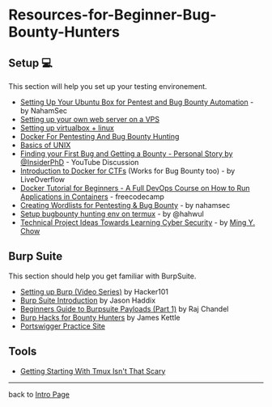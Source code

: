 # Resources-for-Beginner-Bug-Bounty-Hunters

## Setup 💻
This section will help you set up your testing environement.
- [Setting Up Your Ubuntu Box for Pentest and Bug Bounty Automation](https://www.youtube.com/watch?v=YhUiAH5SIqk) - by NahamSec
- [Setting up your own web server on a VPS](https://www.linux.com/learn/easy-lamp-server-installation)
- [Setting up virtualbox + linux](https://linuxconfig.org/how-to-install-kali-linux-on-virtualbox)
- [Docker For Pentesting And Bug Bounty Hunting](https://www.youtube.com/watch?v=5G6tA8Q9AuQ)
- [Basics of UNIX](https://lifehacker.com/5633909/who-needs-a-mouse-learn-to-use-the-command-line-for-almost-anything)
- [Finding your First Bug and Getting a Bounty - Personal Story by @InsiderPhD](https://www.youtube.com/watch?v=iEDoIEBD7gM) - YouTube Discussion
- [Introduction to Docker for CTFs](https://www.youtube.com/watch?v=cPGZMt4cJ0I) (Works for Bug Bounty too) - by LiveOverflow
- [Docker Tutorial for Beginners - A Full DevOps Course on How to Run Applications in Containers](https://www.youtube.com/watch?v=fqMOX6JJhGo) - freecodecamp
- [Creating Wordlists for Pentesting & Bug Bounty](https://www.youtube.com/watch?v=QGbTaxtEQlg) - by nahamsec
- [Setup bugbounty hunting env on termux](https://www.hahwul.com/2020/05/setup-bugbounty-hunting-env-on-termux-d.html?m=1) - by @hahwul
- [Technical Project Ideas Towards Learning Cyber Security](https://mchow01.github.io/education/security/projects/2020/06/19/technical_projects_security.html) - by [Ming Y. Chow](https://mchow01.github.io/)

## Burp Suite
This section should help you get familiar with BurpSuite.
- [Setting up Burp (Video Series)](https://www.hacker101.com/playlists/burp_suite) by Hacker101
- [Burp Suite Introduction](https://github.com/bugcrowd/bugcrowd_university/blob/master/An_introduction_to_Burp_Suite/Bugcrowd%20University%20-%20Burp%20Suite%20Introduction.pdf) by Jason Haddix
- [Beginners Guide to Burpsuite Payloads (Part 1)](https://www.hackingarticles.in/beginners-guide-burpsuite-payloads-part-1/) by Raj Chandel
- [Burp Hacks for Bounty Hunters](https://www.youtube.com/watch?v=boHIjDHGmIo) by James Kettle
- [Portswigger Practice Site](https://portswigger.net/web-security)

## Tools
- [Getting Starting With Tmux Isn't That Scary](https://www.youtube.com/watch?v=Z5sEEbwngd0)

---
back to [Intro Page](/README.md)
